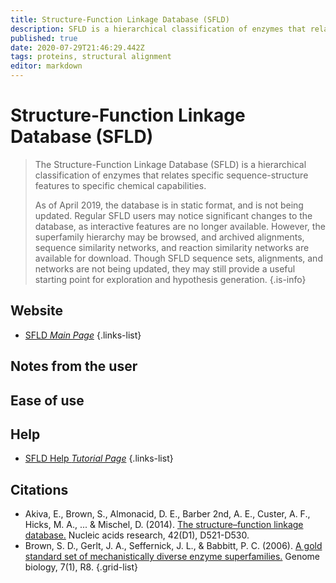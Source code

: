 ```yaml
---
title: Structure-Function Linkage Database (SFLD)
description: SFLD is a hierarchical classification of enzymes that relates specific sequence-structure features to specific chemical capabilities.
published: true
date: 2020-07-29T21:46:29.442Z
tags: proteins, structural alignment
editor: markdown
---
```


# Structure-Function Linkage Database (SFLD)

> The Structure-Function Linkage Database (SFLD) is a hierarchical classification of enzymes that relates specific sequence-structure features to specific chemical capabilities.
>
> As of April 2019, the database is in static format, and is not being updated. Regular SFLD users may notice significant changes to the database, as interactive features are no longer available. However, the superfamily hierarchy may be browsed, and archived alignments, sequence similarity networks, and reaction similarity networks are available for download. Though SFLD sequence sets, alignments, and networks are not being updated, they may still provide a useful starting point for exploration and hypothesis generation.
{.is-info}

 
## Website 

- [SFLD *Main Page*](http://sfld.rbvi.ucsf.edu/archive/django/index.html)
 {.links-list}


## Notes from the user

 
## Ease of use


## Help

- [SFLD Help *Tutorial Page*](http://sfld.rbvi.ucsf.edu/archive/django/web/tutorial_links/index.html)
{.links-list}


## Citations

- Akiva, E., Brown, S., Almonacid, D. E., Barber 2nd, A. E., Custer, A. F., Hicks, M. A., ... & Mischel, D. (2014). [The structure–function linkage database.](https://academic.oup.com/nar/article/42/D1/D521/1052469) Nucleic acids research, 42(D1), D521-D530.
- Brown, S. D., Gerlt, J. A., Seffernick, J. L., & Babbitt, P. C. (2006). [A gold standard set of mechanistically diverse enzyme superfamilies.](https://link.springer.com/article/10.1186/gb-2006-7-1-r8) Genome biology, 7(1), R8.
{.grid-list}